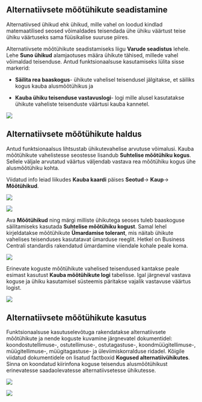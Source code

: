 ## Alternatiivsete mõõtühikute seadistamine

Alternatiivsed ühikud ehk ühikud, mille vahel on loodud kindlad matemaatilised seosed võimaldades teisendada ühe ühiku väärtust teise ühiku väärtuseks sama füüsikalise suuruse piires.

Alternatiivsete mõõtühikute seadistamiseks liigu **Varude seadistus** lehele. Lehe **Suno ühikud** alamjaotuses määra ühikute tähised, millede vahel võimaldad teisenduse. Antud funktsionaalsuse kasutamiseks lülita sisse markerid:

- **Säilita rea baaskogus**- ühikute vahelisel teisendusel jälgitakse, et säiliks kogus kauba alusmõõtühikus ja

- **Kauba ühiku teisenduse vastavuslogi**- logi mille alusel kasutatakse ühikute vaheliste teisenduste väärtusi kauba kannetel.

![][1]

## Alternatiivsete mõõtühikute haldus

Antud funktsionaalsus lihtsustab ühikutevahelise arvutuse võimalusi. Kauba mõõtühikute vahelistesse seostesse lisandub **Suhtelise mõõtühiku kogus**. Sellele väljale arvutatud väärtus väljendab vastava rea mõõtühiku kogus ühe alusmõõtühiku kohta.

Viidatud info leiad liikudes **Kauba kaardi** päises **Seotud**-\> **Kaup**-\> **Mõõtühikud**.

![][2]

![][3]

Ava **Mõõtühikud** ning märgi milliste ühikutega seoses tuleb baaskoguse säilitamiseks kasutada **Suhtelise mõõtühiku kogust**. Samal lehel kirjeldatakse mõõtühikute **Ümardamise tolerant**, mis näitab ühikute vahelises teisenduses kasutatavat ümarduse reeglit. Hetkel on Business Centrali standardis rakendatud ümardamine viiendale kohale peale koma.

![][4]

Erinevate koguste mõõtühikute vahelised teisendused kantakse peale esimast kasutust **Kauba mõõtühikute logi** tabelisse. Igal järgneval vastava koguse ja ühiku kasutamisel süsteemis päritakse vajalik vastavuse väärtus logist.

![][5]

## Alternatiivsete mõõtühikute kasutus

Funktsionaalsuse kasutuselevõtuga rakendatakse alternatiivsete mõõtühikute ja nende koguste kuvamine järgnevatel dokumentidel: koondostutellimuse-, ostutellimuse-, ostutagastuse-, koondmüügitellimuse-, müügitellimuse-, müügitagastuse- ja üleviimiskorralduse ridadel. Kõigile viidatud dokumentidele on lisatud factboxid **Kogused alternatiivühikutes**. Sinna on koondatud kiirinfona koguse teisendus alusmõõtühikust erinevatesse saadaolevatesse alternatiivsetesse ühikutesse.

![][6]

![][7]

  [1]: ./media/image1ee.png
  [2]: ./media/image2ee.png
  [3]: ./media/image3ee.png
  [4]: ./media/image4ee.png
  [5]: ./media/image5ee.png
  [6]: ./media/image6ee.png
  [7]: ./media/image7ee.png